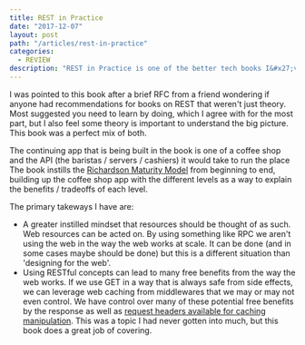 ```yaml
---
title: REST in Practice
date: "2017-12-07"
layout: post
path: "/articles/rest-in-practice"
categories:
  - REVIEW
description: "REST in Practice is one of the better tech books I&#x27;ve read. It was a nice mix of implementation and theory, of which I haven&#x27;t seen done this well very often."
---
```

I was pointed to this book after a brief RFC from a friend wondering if anyone had recommendations for books on REST that weren't just theory. Most suggested you need to learn by doing, which I agree with for the most part, but I also feel some theory is important to understand the big picture. This book was a perfect mix of both.

The continuing app that is being built in the book is one of a coffee shop and the API (the baristas / servers / cashiers) it would take to run the place  The book instills the [Richardson Maturity Model](https://martinfowler.com/articles/richardsonMaturityModel.html) from beginning to end, building up the coffee shop app with the different levels as a way to explain the benefits / tradeoffs of each level.

The primary takeways I have are:
- A greater instilled mindset that resources should be thought of as such. Web resources can be acted on. By using something like RPC we aren't using the web in the way the web works at scale. It can be done (and in some cases maybe should be done) but this is a different situation than 'designing for the web'.
- Using RESTful concepts can lead to many free benefits from the way the web works. If we use GET in a way that is always safe from side effects, we can leverage web caching from middlewares that we may or may not even control. We have control over many of these potential free benefits by the response as well as [request headers available for caching manipulation](https://developer.mozilla.org/en-US/docs/Web/HTTP/Caching). This was a topic I had never gotten into much, but this book does a great job of covering.
